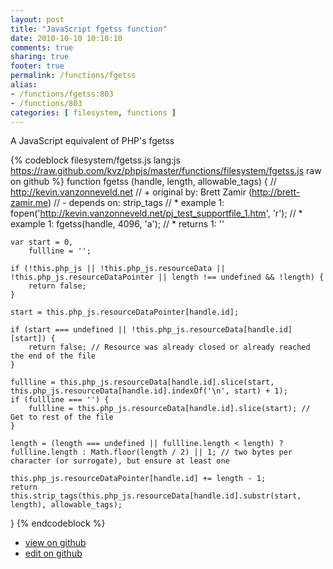 ```yaml
---
layout: post
title: "JavaScript fgetss function"
date: 2010-10-10 10:10:10
comments: true
sharing: true
footer: true
permalink: /functions/fgetss
alias:
- /functions/fgetss:803
- /functions/803
categories: [ filesystem, functions ]
---
```

A JavaScript equivalent of PHP's fgetss
<!-- more -->
{% codeblock filesystem/fgetss.js lang:js https://raw.github.com/kvz/phpjs/master/functions/filesystem/fgetss.js raw on github %}
function fgetss (handle, length, allowable_tags) {
    // http://kevin.vanzonneveld.net
    // +   original by: Brett Zamir (http://brett-zamir.me)
    // -    depends on: strip_tags
    // *     example 1: fopen('http://kevin.vanzonneveld.net/pj_test_supportfile_1.htm', 'r');
    // *     example 1: fgetss(handle, 4096, 'a');
    // *     returns 1: ''

    var start = 0,
        fullline = '';

    if (!this.php_js || !this.php_js.resourceData || !this.php_js.resourceDataPointer || length !== undefined && !length) {
        return false;
    }

    start = this.php_js.resourceDataPointer[handle.id];

    if (start === undefined || !this.php_js.resourceData[handle.id][start]) {
        return false; // Resource was already closed or already reached the end of the file
    }

    fullline = this.php_js.resourceData[handle.id].slice(start, this.php_js.resourceData[handle.id].indexOf('\n', start) + 1);
    if (fullline === '') {
        fullline = this.php_js.resourceData[handle.id].slice(start); // Get to rest of the file
    }

    length = (length === undefined || fullline.length < length) ? fullline.length : Math.floor(length / 2) || 1; // two bytes per character (or surrogate), but ensure at least one

    this.php_js.resourceDataPointer[handle.id] += length - 1;
    return this.strip_tags(this.php_js.resourceData[handle.id].substr(start, length), allowable_tags);
}
{% endcodeblock %}
<ul>
 <li><a href="https://github.com/kvz/phpjs/blob/master/functions/filesystem/fgetss.js">view on github</a></li>
 <li><a href="https://github.com/kvz/phpjs/edit/master/functions/filesystem/fgetss.js">edit on github</a></li>
</ul>
